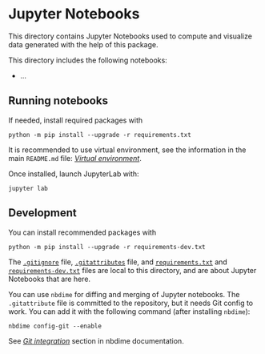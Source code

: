 # Jupyter Notebooks

This directory contains Jupyter Notebooks used to compute and visualize data
generated with the help of this package.

This directory includes the following notebooks:

- ...

## Running notebooks

If needed, install required packages with
```commandline
python -m pip install --upgrade -r requirements.txt
```
It is recommended to use virtual environment, see the information in
the main `README.md` file: [_Virtual environment_](../README.md#virtual-environment).

Once installed, launch JupyterLab with:
```commandline
jupyter lab
```

## Development

You can install recommended packages with
```commandline
python -m pip install --upgrade -r requirements-dev.txt
```

The [`.gitignore`](.gitignore) file, [`.gitattributes`](.gitattributes) file,
and [`requirements.txt`](requirements.txt) and [`requirements-dev.txt`](requirements-dev.txt)
files are local to this directory, and are about Jupyter Notebooks that are
here.

You can use `nbdime` for diffing and merging of Jupyter notebooks.
The `.gitattribute` file is committed to the repository, but it needs Git config
to work.  You can add it with the following command (after installing `nbdime`):
```commandline
nbdime config-git --enable
```
See [_Git integration_](https://nbdime.readthedocs.io/en/latest/vcs.html#git-integration)
section in nbdime documentation.
